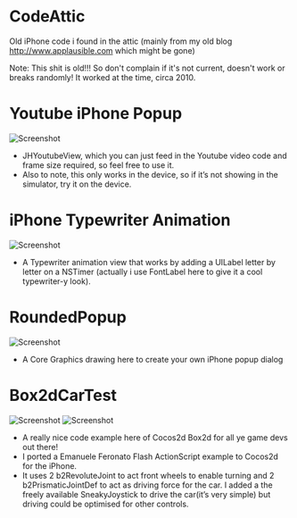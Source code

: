 CodeAttic
=========

Old iPhone code i found in the attic (mainly from my old blog http://www.applausible.com which might be gone)

Note: This shit is old!!! So don't complain if it's not current, doesn't work or breaks randomly! It worked at the time, circa 2010.


Youtube iPhone Popup
==========================

![Screenshot](https://raw.github.com/jeffhodnett/CodeAttic/YoutubePopup/screnshot.png)

* JHYoutubeView, which you can just feed in the Youtube video code and frame size required, so feel free to use it.
* Also to note, this only works in the device, so if it’s not showing in the simulator, try it on the device.

iPhone Typewriter Animation
==========================

![Screenshot](https://raw.github.com/jeffhodnett/CodeAttic/TypewriterAnimation/screnshot.png)

* A Typewriter animation view that works by adding a UILabel letter by letter on a NSTimer (actually i use FontLabel here to give it a cool typewriter-y look).

RoundedPopup
==========================

![Screenshot](https://raw.github.com/jeffhodnett/CodeAttic/RoundedPopup/screnshot.png)

* A Core Graphics drawing here to create your own iPhone popup dialog

Box2dCarTest
==========================

![Screenshot](https://raw.github.com/jeffhodnett/CodeAttic/Box2dCarTest/screnshot1.png)
![Screenshot](https://raw.github.com/jeffhodnett/CodeAttic/Box2dCarTest/screnshot2.png)

* A really nice code example here of Cocos2d Box2d for all ye game devs out there!
* I ported a Emanuele Feronato Flash ActionScript example to Cocos2d for the iPhone.
* It uses 2 b2RevoluteJoint to act front wheels to enable turning and 2 b2PrismaticJointDef to act as driving force for the car. I added a the freely available SneakyJoystick to drive the car(it’s very simple) but driving could be optimised for other controls.